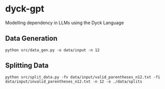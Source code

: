 # dyck-gpt
Modelling dependency in LLMs using the Dyck Language

## Data Generation
```
python src/data_gen.py -o data/input -n 12
```
## Splitting Data
```
python src/split_data.py -fv data/input/valid_parentheses_n12.txt -fi data/input/invalid_parentheses_n12.txt -n 12 -o ./data/splits
```